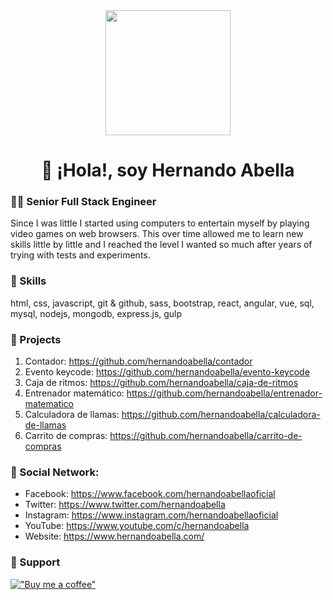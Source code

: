 <div align="center"><img src="https://user-images.githubusercontent.com/24196857/153276590-c0ce35f8-b342-46d5-a9f8-ec6b8aee429b.jpg" width="200px"></div>

<h1 align="center">👋 ¡Hola!, soy Hernando Abella</h1>

### 👨‍💻 Senior Full Stack Engineer

Since I was little I started using computers to entertain myself by playing video games on web browsers. This over time allowed me to learn new skills little by little and I reached the level I wanted so much after years of trying with tests and experiments.

### 🤹 Skills

html, css, javascript, git & github, sass, bootstrap, react, angular, vue, sql, mysql, nodejs, mongodb, express.js, gulp

### 📁 Projects

1. Contador:                    https://github.com/hernandoabella/contador
2. Evento keycode:              https://github.com/hernandoabella/evento-keycode
3. Caja de ritmos:              https://github.com/hernandoabella/caja-de-ritmos
4. Entrenador matemático:       https://github.com/hernandoabella/entrenador-matematico
5. Calculadora de llamas:       https://github.com/hernandoabella/calculadora-de-llamas
6. Carrito de compras:          https://github.com/hernandoabella/carrito-de-compras

### 🤳 Social Network:

* Facebook: https://www.facebook.com/hernandoabellaoficial <br>
* Twitter: https://www.twitter.com/hernandoabella <br>
* Instagram: https://www.instagram.com/hernandoabellaoficial
* YouTube: https://www.youtube.com/c/hernandoabella <br>
* Website: https://www.hernandoabella.com/

### 🙏 Support

[!["Buy me a coffee"](https://www.buymeacoffee.com/assets/img/custom_images/orange_img.png)](https://www.buymeacoffee.com/hernandoabella)
